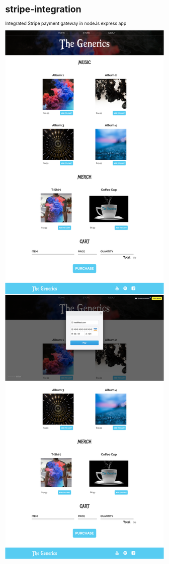 # stripe-integration
Integrated Stripe payment gateway in nodeJs express app


![alt text](https://github.com/FaizAlam/stripe-integration/blob/main/public/Images/screencapture-localhost-3000-store-2021-06-12-01_49_06.png)
![alt text](https://github.com/FaizAlam/stripe-integration/blob/main/public/Images/screencapture-localhost-3000-store-2021-06-12-01_49_49.png)
